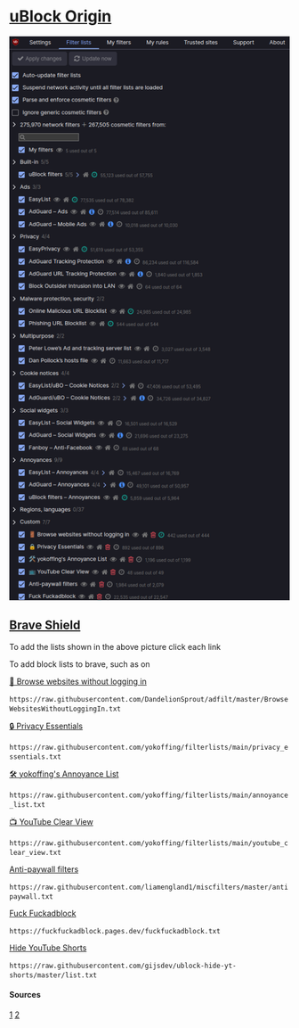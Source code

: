 # [uBlock Origin](https://ublockorigin.com/)

![ublock-image](/src/ublock-origin.png)

## [Brave Shield](https://brave://settings/shields/filters)

To add the lists shown in the above picture click each link 

To add block lists to brave, such as on


[ 🚪 Browse websites without logging in](https://subscribe.adblockplus.org/?location=https://raw.githubusercontent.com/DandelionSprout/adfilt/master/BrowseWebsitesWithoutLoggingIn.txt&title=Browse%20websites%20without%20logging%20in)

`https://raw.githubusercontent.com/DandelionSprout/adfilt/master/BrowseWebsitesWithoutLoggingIn.txt`

[🔒 Privacy Essentials](https://subscribe.adblockplus.org/?location=https://raw.githubusercontent.com/yokoffing/filterlists/main/privacy_essentials.txt&title=Privacy%20Essentials)

`https://raw.githubusercontent.com/yokoffing/filterlists/main/privacy_essentials.txt`

[🛠️ yokoffing's Annoyance List](https://subscribe.adblockplus.org/?location=https://raw.githubusercontent.com/yokoffing/filterlists/main/annoyance_list.txt&title=yokoffing%27s%20Annoyance%20List)

`https://raw.githubusercontent.com/yokoffing/filterlists/main/annoyance_list.txt`

[📺 YouTube Clear View](https://subscribe.adblockplus.org/?location=https://raw.githubusercontent.com/yokoffing/filterlists/main/youtube_clear_view.txt&title=YouTube%20Clear%20View)

`https://raw.githubusercontent.com/yokoffing/filterlists/main/youtube_clear_view.txt`

[Anti-paywall filters](https://subscribe.adblockplus.org/?location=https://raw.githubusercontent.com/liamengland1/miscfilters/master/antipaywall.txt&title=Anti-paywall%20filters)

`https://raw.githubusercontent.com/liamengland1/miscfilters/master/antipaywall.txt`

[Fuck Fuckadblock](https://subscribe.adblockplus.org/?location=https://fuckfuckadblock.pages.dev/fuckfuckadblock.txt?_=rawlist&title=Fuck%20Fuckadblock)

`https://fuckfuckadblock.pages.dev/fuckfuckadblock.txt`

[Hide YouTube Shorts](https://subscribe.adblockplus.org/?location=https://raw.githubusercontent.com/gijsdev/ublock-hide-yt-shorts/master/list.txt?_=rawlist&title=Hide%20YouTube%20Shorts)

`https://raw.githubusercontent.com/gijsdev/ublock-hide-yt-shorts/master/list.txt`

#### Sources
[1](https://github.com/yokoffing/filterlists)
[2](https://github.com/gijsdev/ublock-hide-yt-shorts)